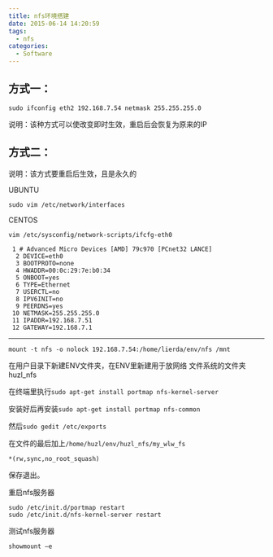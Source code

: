 ```yaml
---
title: nfs环境搭建
date: 2015-06-14 14:20:59
tags:
  - nfs
categories:
  - Software
---
```

 
## 方式一： 

	sudo ifconfig eth2 192.168.7.54 netmask 255.255.255.0 

说明：该种方式可以使改变即时生效，重启后会恢复为原来的IP 

## 方式二： 

说明：该方式要重启后生效，且是永久的 

UBUNTU

	sudo vim /etc/network/interfaces

CENTOS

	vim /etc/sysconfig/network-scripts/ifcfg-eth0

	 1 # Advanced Micro Devices [AMD] 79c970 [PCnet32 LANCE]
	  2 DEVICE=eth0
	  3 BOOTPROTO=none
	  4 HWADDR=00:0c:29:7e:b0:34
	  5 ONBOOT=yes
	  6 TYPE=Ethernet
	  7 USERCTL=no
	  8 IPV6INIT=no
	  9 PEERDNS=yes
	 10 NETMASK=255.255.255.0
	 11 IPADDR=192.168.7.51
	 12 GATEWAY=192.168.7.1

--------------------------------------------------------


	mount -t nfs -o nolock 192.168.7.54:/home/lierda/env/nfs /mnt

在用户目录下新建ENV文件夹，在ENV里新建用于放网络
文件系统的文件夹huzl_nfs

在终端里执行`sudo apt-get install portmap nfs-kernel-server`

安装好后再安装`sudo apt-get install portmap nfs-common`

然后`sudo gedit /etc/exports`

在文件的最后加上`/home/huzl/env/huzl_nfs/my_wlw_fs`

	*(rw,sync,no_root_squash)

保存退出。

重启nfs服务器

	sudo /etc/init.d/portmap restart
	sudo /etc/init.d/nfs-kernel-server restart

测试nfs服务器

	showmount –e